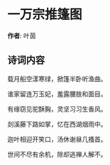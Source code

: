 # 一万宗推篷图

**作者**: 叶茵

## 诗词内容

载月船空漾寒绿，掀篷半卧听渔曲。

谁家留连万玉妃，羞露腰肢和面目。

有缘窃见驼酥胸，灵坚习习生香风。

剡溪藤下路如掌，忆在西湖烟雨中。

迦叶相迎开笑口，汤休谢昼几搔首。

世间不尽有余机，除却逃禅人解不。

